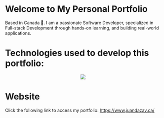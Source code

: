 # Welcome to My Personal Portfolio

Based in Canada 🍁. I am a passionate Software Developer, specialized in Full-stack Development through hands-on learning, and building real-world applications.

# Technologies used to develop this portfolio:
<p align="center">
  <a href="https://skillicons.dev">
    <img src="https://skillicons.dev/icons?i=js,react,tailwind,threejs,vscode,git" />
  </a>
</p>

# Website 
Click the following link to access my portfolio: https://www.juandazav.ca/
